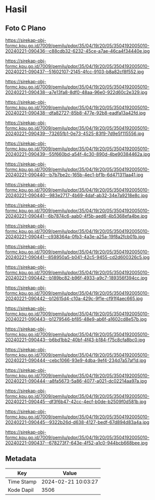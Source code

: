 # Hasil

## Foto C Plano

https://sirekap-obj-formc.kpu.go.id/7009/pemilu/pdpr/35/04/19/20/05/3504192005010-20240221-090436--c88cdb32-6232-45ce-a7ae-46ca4f34440e.jpg

https://sirekap-obj-formc.kpu.go.id/7009/pemilu/pdpr/35/04/19/20/05/3504192005010-20240221-090437--51602107-2145-4fcc-9103-b8a82cf8f552.jpg

https://sirekap-obj-formc.kpu.go.id/7009/pemilu/pdpr/35/04/19/20/05/3504192005010-20240221-090438--a7e13fa8-8df0-48aa-96e0-922d60c2e329.jpg

https://sirekap-obj-formc.kpu.go.id/7009/pemilu/pdpr/35/04/19/20/05/3504192005010-20240221-090438--dfa82727-85b8-477e-92b8-eadfa13a42fd.jpg

https://sirekap-obj-formc.kpu.go.id/7009/pemilu/pdpr/35/04/19/20/05/3504192005010-20240221-090439--73265fb1-0e73-4525-83f9-7d9e5f115556.jpg

https://sirekap-obj-formc.kpu.go.id/7009/pemilu/pdpr/35/04/19/20/05/3504192005010-20240221-090439--55f660bd-a54f-4c30-890d-4be90384462a.jpg

https://sirekap-obj-formc.kpu.go.id/7009/pemilu/pdpr/35/04/19/20/05/3504192005010-20240221-090440--b7b7be2c-165b-4ec1-bf1b-6d471311aa41.jpg

https://sirekap-obj-formc.kpu.go.id/7009/pemilu/pdpr/35/04/19/20/05/3504192005010-20240221-090440--983e2717-4b69-4daf-ab32-34e7a9218e8c.jpg

https://sirekap-obj-formc.kpu.go.id/7009/pemilu/pdpr/35/04/19/20/05/3504192005010-20240221-090441--6b7874c6-aab0-4f5b-aed6-4b5368efa4be.jpg

https://sirekap-obj-formc.kpu.go.id/7009/pemilu/pdpr/35/04/19/20/05/3504192005010-20240221-090441--c938364a-0fb3-4a3e-a25a-19f8a2fcb01b.jpg

https://sirekap-obj-formc.kpu.go.id/7009/pemilu/pdpr/35/04/19/20/05/3504192005010-20240221-090441--858950a5-b041-42c5-9455-cd2d600326c5.jpg

https://sirekap-obj-formc.kpu.go.id/7009/pemilu/pdpr/35/04/19/20/05/3504192005010-20240221-090442--b189bc82-b96f-4933-a9c7-189356f394cc.jpg

https://sirekap-obj-formc.kpu.go.id/7009/pemilu/pdpr/35/04/19/20/05/3504192005010-20240221-090442--b12615d4-c10a-429c-9f1e-cf91f4aec665.jpg

https://sirekap-obj-formc.kpu.go.id/7009/pemilu/pdpr/35/04/19/20/05/3504192005010-20240221-090443--b1279546-bf85-48e9-ab6f-a1602cd8e57b.jpg

https://sirekap-obj-formc.kpu.go.id/7009/pemilu/pdpr/35/04/19/20/05/3504192005010-20240221-090443--b6bd1bb2-40bf-4f43-b184-f75c8cfa8bc0.jpg

https://sirekap-obj-formc.kpu.go.id/7009/pemilu/pdpr/35/04/19/20/05/3504192005010-20240221-090444--cebc1066-93e9-4dba-9ef4-234d7a57af1d.jpg

https://sirekap-obj-formc.kpu.go.id/7009/pemilu/pdpr/35/04/19/20/05/3504192005010-20240221-090444--a8fa5673-5a86-4077-a021-dc02214aa97a.jpg

https://sirekap-obj-formc.kpu.go.id/7009/pemilu/pdpr/35/04/19/20/05/3504192005010-20240221-090445--df3f6b47-42cc-4ecf-b0de-b2509f0d581b.jpg

https://sirekap-obj-formc.kpu.go.id/7009/pemilu/pdpr/35/04/19/20/05/3504192005010-20240221-090445--9322b26d-d638-4127-bedf-67d894d83a4a.jpg

https://sirekap-obj-formc.kpu.go.id/7009/pemilu/pdpr/35/04/19/20/05/3504192005010-20240221-090437--678273f7-643e-4f52-a1c0-944bcb668bee.jpg


## Metadata

| Key        | Value               |
| ---------- | ------------------- |
| Time Stamp | 2024-02-21 10:03:27 |
| Kode Dapil | 3506                |



